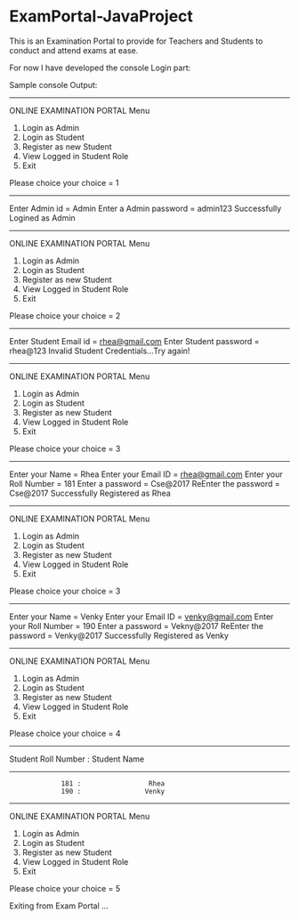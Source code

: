 # ExamPortal-JavaProject
This is an Examination Portal to provide for Teachers and Students to conduct and attend exams at ease.

For now I have developed the console Login part:

Sample console Output:

_____________________________________
ONLINE EXAMINATION PORTAL
Menu
1. Login as Admin
2. Login as Student
3. Register as new Student
4. View Logged in Student Role
5. Exit

 Please choice your choice = 1
_____________________________________

Enter Admin id = Admin
Enter a Admin password = admin123
Successfully Logined as Admin
_____________________________________

ONLINE EXAMINATION PORTAL
Menu
1. Login as Admin
2. Login as Student
3. Register as new Student
4. View Logged in Student Role
5. Exit

 Please choice your choice = 2
_____________________________________

Enter Student Email id = rhea@gmail.com
Enter Student password = rhea@123
Invalid Student Credentials...Try again!

_____________________________________

ONLINE EXAMINATION PORTAL
Menu
1. Login as Admin
2. Login as Student
3. Register as new Student
4. View Logged in Student Role
5. Exit

 Please choice your choice = 3
_____________________________________

Enter your Name = Rhea
Enter your Email ID = rhea@gmail.com
Enter your Roll Number = 181
Enter a password = Cse@2017
ReEnter the password = Cse@2017
Successfully Registered as Rhea
_____________________________________

ONLINE EXAMINATION PORTAL
Menu
1. Login as Admin
2. Login as Student
3. Register as new Student
4. View Logged in Student Role
5. Exit

 Please choice your choice = 3
_____________________________________

Enter your Name = Venky
Enter your Email ID = venky@gmail.com
Enter your Roll Number = 190
Enter a password = Vekny@2017
ReEnter the password = Venky@2017
Successfully Registered as Venky

_____________________________________

ONLINE EXAMINATION PORTAL
Menu
1. Login as Admin
2. Login as Student
3. Register as new Student
4. View Logged in Student Role
5. Exit

 Please choice your choice = 4


________________________________________________
 Student Roll Number :         Student Name
________________________________________________
                 181 :                 Rhea
                 190 :                Venky
________________________________________________


ONLINE EXAMINATION PORTAL
Menu
1. Login as Admin
2. Login as Student
3. Register as new Student
4. View Logged in Student Role
5. Exit

 Please choice your choice = 5

Exiting from Exam Portal ...
